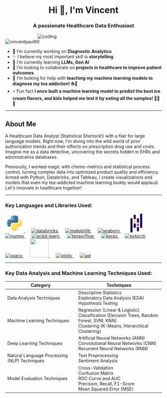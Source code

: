 <h1 align="center">Hi 👋, I'm Vincent</h1>
<h3 align="center">A passionate Healthcare Data Enthusiast</h3>
<img align="right" alt="coding" width="400" src="https://user-images.githubusercontent.com/55389276/140866485-8fb1c876-9a8f-4d6a-98dc-08c4981eaf70.gif">

<p align="left"> <img src="https://komarev.com/ghpvc/?username=vincentpaul90&label=Profile%20views&color=0e75b6&style=flat" alt="vincentpaul90" /> </p>

- 🔭 I’m currently working on **Diagnostic Analytics**  
- ✨ I believe my most important skill is **storytelling**  
- 🌱 I’m currently learning **LLMs, Gen AI**  
- 👯 I’m looking to collaborate on **projects in healthcare to improve patient outcomes**  
- 🤝 I’m looking for help with **teaching my machine learning models to diagnose my tea addiction! ☕🤖**  
- ⚡ Fun fact **I once built a machine learning model to predict the best ice cream flavors, and kids helped me test it by eating all the samples! 🍦🤖👶**

---

## About Me

A Healthcare Data Analyst (Statistical Sherlock!) with a flair for large language models. Right now, I'm diving into the wild world of prior authorization trends and their effects on prescription drug use and costs. Imagine me as a data detective, uncovering the secrets hidden in EHRs and administrative databases.

Previously, I worked magic with chemo-metrics and statistical process control, turning complex data into optimized product quality and efficiency. Armed with Python, Databricks, and Tableau, I create visualizations and models that even my tea-addicted machine learning buddy would applaud. Let's innovate in healthcare together!

---

<h3 align="left">Key Languages and Libraries Used:</h3>
<p align="left"> 
    <a href="https://www.python.org" target="_blank" rel="noreferrer" style="margin-right: 20px;"> 
        <img src="https://raw.githubusercontent.com/devicons/devicon/master/icons/python/python-original.svg" alt="python" width="60" height="60"/> 
    </a> 
    <a href="https://databricks.com/" target="_blank" rel="noreferrer" style="margin-right: 20px;"> 
        <img src="https://raw.githubusercontent.com/vineet-kumar-tennessee/vineet.github.io/master/images/databricks.png" alt="databricks" width="150" height="60"/> 
    </a>
    <a href="https://matplotlib.org/" target="_blank" rel="noreferrer" style="margin-right: 20px;"> 
        <img src="https://upload.wikimedia.org/wikipedia/commons/8/84/Matplotlib_icon.svg" alt="matplotlib" width="60" height="60"/> 
    </a> 
    <a href="https://seaborn.pydata.org/" target="_blank" rel="noreferrer" style="margin-right: 20px;"> 
        <img src="https://seaborn.pydata.org/_images/logo-mark-lightbg.svg" alt="seaborn" width="60" height="60"/> 
    </a> 
    <a href="https://pandas.pydata.org/" target="_blank" rel="noreferrer" style="margin-right: 20px;"> 
        <img src="https://raw.githubusercontent.com/devicons/devicon/2ae2a900d2f041da66e950e4d48052658d850630/icons/pandas/pandas-original.svg" alt="pandas" width="60" height="60"/> 
    </a> 
    <a href="https://numpy.org/" target="_blank" rel="noreferrer" style="margin-right: 20px;"> 
        <img src="https://upload.wikimedia.org/wikipedia/commons/3/31/NumPy_logo_2020.svg" alt="numpy" width="60" height="60"/> 
    </a> 
    <a href="https://scikit-learn.org/" target="_blank" rel="noreferrer" style="margin-right: 20px;"> 
        <img src="https://upload.wikimedia.org/wikipedia/commons/0/05/Scikit_learn_logo_small.svg" alt="scikit-learn" width="60" height="60"/> 
    </a> 
    <a href="https://www.tensorflow.org" target="_blank" rel="noreferrer" style="margin-right: 20px;"> 
        <img src="https://www.vectorlogo.zone/logos/tensorflow/tensorflow-icon.svg" alt="tensorflow" width="60" height="60"/> 
    </a> 
    <a href="https://keras.io/" target="_blank" rel="noreferrer" style="margin-right: 20px;"> 
        <img src="https://upload.wikimedia.org/wikipedia/commons/a/ae/Keras_logo.svg" alt="keras" width="60" height="60"/> 
    </a> 
    <a href="https://pytorch.org/" target="_blank" rel="noreferrer" style="margin-right: 20px;"> 
        <img src="https://www.vectorlogo.zone/logos/pytorch/pytorch-icon.svg" alt="pytorch" width="60" height="60"/> 
    </a> 
    <a href="https://spacy.io/" target="_blank" rel="noreferrer" style="margin-right: 20px;"> 
        <img src="https://upload.wikimedia.org/wikipedia/commons/thumb/8/88/SpaCy_logo.svg/512px-SpaCy_logo.svg.png" alt="spacy" width="60" height="60"/> 
    </a> 
    <a href="https://opencv.org/" target="_blank" rel="noreferrer" style="margin-right: 20px;"> 
        <img src="https://www.vectorlogo.zone/logos/opencv/opencv-icon.svg" width="60" height="60"/> 
    </a> 
    <a href="https://plotly.com/" target="_blank" rel="noreferrer" style="margin-right: 20px;"> 
        <img src="https://images.plot.ly/logo/new-branding/plotly-logomark.png" alt="plotly" width="60" height="60"/> 
    </a> 
    <a href="https://www.microsoft.com/en-us/sql-server" target="_blank" rel="noreferrer" style="margin-right: 20px;"> 
        <img src="https://www.svgrepo.com/show/303229/microsoft-sql-server-logo.svg" alt="sql" width="60" height="60"/> 
    </a> 
</p>

---

<h3 align="left">Key Data Analysis and Machine Learning Techniques Used:</h3>
<table>
    <thead>
        <tr>
            <th>Category</th>
            <th>Techniques</th>
        </tr>
    </thead>
    <tbody>
        <tr>
            <td>Data Analysis Techniques</td>
            <td>
                Descriptive Statistics<br>
                Exploratory Data Analysis (EDA)<br>
                Hypothesis Testing
            </td>
        </tr>
        <tr>
            <td>Machine Learning Techniques</td>
            <td>
                Regression (Linear & Logistic)<br>
                Classification (Decision Trees, Random Forest, SVM, KNN)<br>
                Clustering (K-Means, Hierarchical Clustering)
            </td>
        </tr>
        <tr>
            <td>Deep Learning Techniques</td>
            <td>
                Artificial Neural Networks (ANN)<br>
                Convolutional Neural Networks (CNN)<br>
                Recurrent Neural Networks (RNN)
            </td>
        </tr>
        <tr>
            <td>Natural Language Processing (NLP) Techniques</td>
            <td>
                Text Preprocessing<br>
                Sentiment Analysis
            </td>
        </tr>
        <tr>
            <td>Model Evaluation Techniques</td>
            <td>
                Cross-Validation<br>
                Confusion Matrix<br>
                ROC Curve and AUC<br>
                Precision, Recall, F1-Score<br>
                Mean Squared Error (MSE)
            </td>
        </tr>
    </tbody>
</table>
